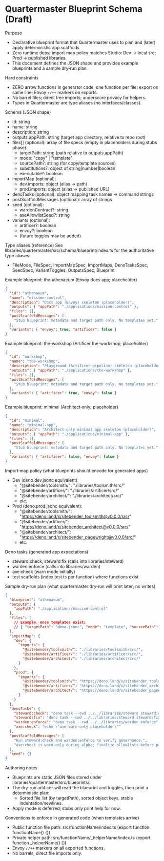 # Quartermaster Blueprint Schema (Draft)

Purpose
- Declarative blueprint format that Quartermaster uses to plan and (later) apply deterministic app scaffolds.
- Zero runtime deps; import‑map policy matches Studio: Dev → local src; Prod → published libraries.
- This document defines the JSON shape and provides example blueprints and a sample dry‑run plan.

Hard constraints
- ZERO arrow functions in generator code; one function per file; export on same line; Envoy `//++` markers on exports.
- No barrel files; direct tree imports; underscore privacy for helpers.
- Types in Quartermaster are type aliases (no interfaces/classes).

Schema (JSON shape)
- id: string
- name: string
- description: string
- outputs.appPath: string (target app directory, relative to repo root)
- files[] (optional): array of file specs (empty in placeholders during stubs phase)
  - targetPath: string (path relative to outputs.appPath)
  - mode: "copy" | "template"
  - sourcePath?: string (for copy/template sources)
  - substitutions?: object of string|number|boolean
  - executable?: boolean
- importMap (optional):
  - dev.imports: object (alias → path)
  - prod.imports: object (alias → published URL)
- denoTasks (optional): object mapping task names → command strings
- postScaffoldMessages (optional): array of strings
- seed (optional):
  - wardenContract?: string
  - axeAllowlistSeed?: string
- variants (optional):
  - artificer?: boolean
  - envoy?: boolean
  - (future toggles may be added)

Type aliases (reference)
See libraries/quartermaster/src/schema/blueprint/index.ts for the authoritative type aliases:
- FileMode, FileSpec, ImportMapSpec, ImportMaps, DenoTasksSpec, SeedSpec, VariantToggles, OutputsSpec, Blueprint

Example blueprint: the‑athenaeum (Envoy docs app; placeholder)
```json
{
  "id": "athenaeum",
  "name": "mission-control",
  "description": "Docs app (Envoy) skeleton (placeholder)",
  "outputs": { "appPath": "./applications/mission-control" },
  "files": [],
  "postScaffoldMessages": [
    "Stub blueprint: metadata and target path only. No templates yet."
  ],
  "variants": { "envoy": true, "artificer": false }
}
```

Example blueprint: the‑workshop (Artificer the-workshop; placeholder)
```json
{
  "id": "workshop",
  "name": "the-workshop",
  "description": "Playground (Artificer pipeline) skeleton (placeholder)",
  "outputs": { "appPath": "./applications/the-workshop" },
  "files": [],
  "postScaffoldMessages": [
    "Stub blueprint: metadata and target path only. No templates yet."
  ],
  "variants": { "artificer": true, "envoy": false }
}
```

Example blueprint: minimal (Architect‑only; placeholder)
```json
{
  "id": "minimal",
  "name": "minimal-app",
  "description": "Architect-only minimal app skeleton (placeholder)",
  "outputs": { "appPath": "./applications/minimal-app" },
  "files": [],
  "postScaffoldMessages": [
    "Stub blueprint: metadata and target path only. No templates yet."
  ],
  "variants": { "artificer": false, "envoy": false }
}
```

Import‑map policy (what blueprints should encode for generated apps)
- Dev (deno.dev.jsonc equivalent):
  - "@sitebender/toolsmith/": "./libraries/toolsmith/src/"
  - "@sitebender/artificer/": "./libraries/artificer/src/"
  - "@sitebender/architect/": "./libraries/architect/src/"
  - etc.
- Prod (deno.prod.jsonc equivalent):
  - "@sitebender/toolsmith/": "https://deno.land/x/sitebender_toolsmith@v0.0.0/src/"
  - "@sitebender/artificer/": "https://deno.land/x/sitebender_architect@v0.0.0/src/"
  - "@sitebender/architect/": "https://deno.land/x/sitebender_pagewright@v0.0.0/src/"
  - etc.

Deno tasks (generated app expectations)
- steward:check, steward:fix (calls into libraries/steward)
- warden:enforce (calls into libraries/warden)
- axe:check (warn mode initially)
- test scaffolds (index.test.ts per function) where functions exist

Sample dry‑run plan (what quartermaster:dry‑run will print later; no writes)
```json
{
  "blueprint": "athenaeum",
  "outputs": {
    "appPath": "./applications/mission-control"
  },
  "files": [
    // Example, once templates exist:
    // { "targetPath": "deno.jsonc", "mode": "template", "sourcePath": "templates/deno.dev.jsonc", "substitutions": { "name": "mission-control" } }
  ],
  "importMap": {
    "dev": {
      "imports": {
        "@sitebender/toolsmith/": "./libraries/toolsmith/src/",
        "@sitebender/artificer/": "./libraries/artificer/src/",
        "@sitebender/architect/": "./libraries/architect/src/"
      }
    },
    "prod": {
      "imports": {
        "@sitebender/toolsmith/": "https://deno.land/x/sitebender_toolsmith@v0.0.0/src/",
        "@sitebender/artificer/": "https://deno.land/x/sitebender_architect@v0.0.0/src/",
        "@sitebender/architect/": "https://deno.land/x/sitebender_pagewright@v0.0.0/src/"
      }
    }
  },
  "denoTasks": {
    "steward:check": "deno task --cwd ../../libraries/steward steward:check",
    "steward:fix": "deno task --cwd ../../libraries/steward steward:fix",
    "warden:enforce": "deno task --cwd ../../libraries/warden enforce",
    "axe:check": "echo \"axe warn-only placeholder\""
  },
  "postScaffoldMessages": [
    "Run steward:check and warden:enforce to verify governance.",
    "axe:check is warn-only during alpha; finalize allowlists before production."
  ],
  "seed": {}
}
```

Authoring notes
- Blueprints are static JSON files stored under libraries/quartermaster/src/blueprints/.
- The dry‑run artificer will read the blueprint and toggles, then print a deterministic plan:
  - Sorted file list (by targetPath), sorted object keys, stable indentation/newlines.
- Apply mode is deferred; stubs only print help for now.

Conventions to enforce in generated code (when templates arrive)
- Public function file path: src/functionName/index.ts (export function functionName() {})
- Private helper path: src/functionName/_helperName/index.ts (export function _helperName() {})
- Envoy `//++` markers on all exported functions.
- No barrels; direct file imports only.
